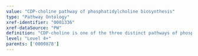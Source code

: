 ```yaml
---
value: "CDP-choline pathway of phosphatidylcholine biosynthesis"
type: "Pathway Ontology"
xref-identifier: "0001336"
xref-dataSource: "PW"
definition: "CDP-choline is one of the three distinct pathways of phosphatidylcholine biosynthesis. A second has been better studied in yeast while the third has only been identified in certain bacteria."
level: "Level 4+"
parents: ['0000878']
---
```

